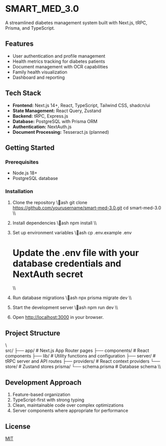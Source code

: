 ﻿# SMART_MED_3.0

A streamlined diabetes management system built with Next.js, tRPC, Prisma, and TypeScript.

## Features

- User authentication and profile management
- Health metrics tracking for diabetes patients
- Document management with OCR capabilities
- Family health visualization
- Dashboard and reporting

## Tech Stack

- **Frontend:** Next.js 14+, React, TypeScript, Tailwind CSS, shadcn/ui
- **State Management:** React Query, Zustand
- **Backend:** tRPC, Express.js
- **Database:** PostgreSQL with Prisma ORM
- **Authentication:** NextAuth.js
- **Document Processing:** Tesseract.js (planned)

## Getting Started

### Prerequisites

- Node.js 18+
- PostgreSQL database

### Installation

1. Clone the repository
   \\\ash
   git clone https://github.com/yourusername/smart-med-3.0.git
   cd smart-med-3.0
   \\\

2. Install dependencies
   \\\ash
   npm install
   \\\

3. Set up environment variables
   \\\ash
   cp .env.example .env
   # Update the .env file with your database credentials and NextAuth secret
   \\\

4. Run database migrations
   \\\ash
   npx prisma migrate dev
   \\\

5. Start the development server
   \\\ash
   npm run dev
   \\\

6. Open [http://localhost:3000](http://localhost:3000) in your browser.

## Project Structure

\\\
src/
├── app/              # Next.js App Router pages
├── components/       # React components
├── lib/              # Utility functions and configuration
├── server/           # tRPC server and API routes
├── providers/        # React context providers
└── store/            # Zustand stores
prisma/
└── schema.prisma     # Database schema
\\\

## Development Approach

1. Feature-based organization
2. TypeScript-first with strong typing
3. Clean, maintainable code over complex optimizations
4. Server components where appropriate for performance

## License

[MIT](LICENSE)

